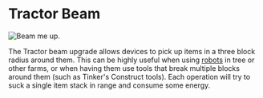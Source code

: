 # Tractor Beam

![Beam me up.](oredict:oc:tractorBeamUpgrade)

The Tractor beam upgrade allows devices to pick up items in a three block radius around them. This can be highly useful when using [robots](../block/robot.md) in tree or other farms, or when having them use tools that break multiple blocks around them (such as Tinker's Construct tools). Each operation will try to suck a single item stack in range and consume some energy.

